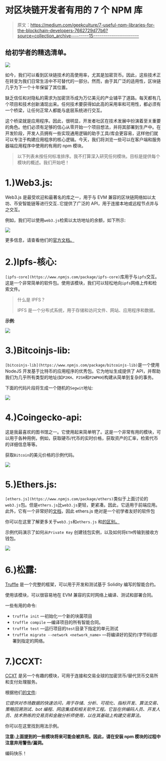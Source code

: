 # 对区块链开发者有用的 7 个 NPM 库

> 原文：<https://medium.com/geekculture/7-useful-npm-libraries-for-the-blockchain-developers-7662729d77b6?source=collection_archive---------15----------------------->

## 给初学者的精选清单。

![](img/fff633f3f51ae192032d63c9837e1fda.png)

如今，我们可以看到区块链技术的高使用率，尤其是加密货币。因此，这些技术正在转变为我们日常生活中不可替代的一部分。然而，由于其广泛的适用性，区块链几乎为下一个十年保留了其位置。

缺乏信任和对隐私的需求为加密货币成为万亿美元的产业铺平了道路。每天都有几个项目和技术创新涌现出来。任何技术要获得如此高的采用率和可用性，都必须有一个桥梁，让任何正常人都能与底层系统进行交互。

这个桥梁就是应用程序。因此，很明显，开发者社区在技术发展中扮演着至关重要的角色。他们必须有足够的信心从零开始一个项目想法，并将其部署到生产中。在开发阶段，开发人员拥有一些实现通用逻辑的助手工具/库会更容易，这样他们就可以专注于构建应用程序的核心逻辑。今天，我们将浏览一些可以在客户端和服务器端应用程序中使用的有用的 npm 模块。

> 以下列表未按任何标准排序。我不打算深入研究任何模块。目标是提供每个模块的概述。我们开始吧！

# 1.)Web3.js:

Web3.js 是最受欢迎和最著名的库之一，用于与 EVM 兼容的区块链网络如以太坊、币安智能链等进行交互..它提供了广泛的 API，用于连接本地或远程节点并与之交互。

例如，我们可以使用`web3.js`检索以太坊地址的余额，如下所示:

![](img/8cce1c98136be49b169512bc91e35cd7.png)

更多信息，请查看他们的[官方文档。](https://web3js.readthedocs.io/)

# 2.)Ipfs-核心:

`[ipfs-core](https://www.npmjs.com/package/ipfs-core)`库用于与`ipfs`交互。这是一个非常简单的软件包。使用该模块，我们可以轻松地向`ipfs`网络上传和检索文件。

> 什么是 IPFS？
> 
> IPFS 是一个分布式系统，用于存储和访问文件、网站、应用程序和数据。

**示例**:

![](img/8fcb307bfc72a2f93e7d8738bf5ca418.png)

# 3.)Bitcoinjs-lib:

`[bitcoinjs-lib](https://www.npmjs.com/package/bitcoinjs-lib)`是一个使用 NodeJS 开发基于比特币的应用程序的优秀包。它为地址生成提供了 API，并帮助我们为几乎所有类型的地址(如`P2KH`、`P2SH`和`P2WPKH`)构建从简单到复杂的事务。

下面的代码片段将生成一个随机的`Segwit`地址:

![](img/ac68916311026fb0acfe454866a9c309.png)

# 4.)Coingecko-api:

这是我最喜欢的图书馆之一。它使用起来简单明了。这是一个非常有用的模块，可以用于各种用例，例如，获取硬币/代币的实时价格，获取资产的汇率，检索代币的详细信息等等。

获取`Bitcoin`的美元价格的示例代码。

![](img/44c1d36bddb351dab5b21e6da6e8ae31.png)

# 5.)Ethers.js:

`[ethers.js](https://www.npmjs.com/package/ethers)`类似于上面讨论的`web3.js`包。但是`ethers.js`比`web3.js`更轻，更紧凑。因此，它适用于前端应用。此外，它有一个非常好的[文档](https://docs.ethers.io)，因此 ethers.js 绝对是一个初学者友好的软件包

你可以在这里了解更多关于`web3.js`和`ethers.js` 和[的区别。](/l4-media/announcing-ethers-js-a-web3-alternative-6f134fdd06f3)

示例代码演示了如何从`Private Key` 创建钱包实例，以及如何将`ETH`传输到接收方钱包。

![](img/31cd84cc1f5e1a46d745b38802244590.png)

# 6.)松露:

[Truffle](https://www.npmjs.com/package/truffle) 是一个完整的框架，可以用于开发和测试基于 Solidity 编写的智能合约。

使用该模块，可以很容易地在 EVM 兼容的实时网络上编译、测试和部署合同。

一些有用的命令:

*   `truffle init` —初始化一个新的块菌项目
*   `truffle compile` —编译项目的所有智能合同。
*   `truffle test` —运行项目的`test`目录下指定的单元测试
*   `truffle migrate --network <network_name>` —将编译好的契约(字节码)部署到指定的网络。

# 7.)CCXT:

[CCXT](https://www.npmjs.com/package/ccxt) 是另一个有趣的模块，可用于连接和交易全球的加密货币/替代货币交易所和支付处理服务。

根据他们[的文件](https://github.com/ccxt/ccxt):

*它提供对市场数据的快速访问，用于存储、分析、可视化、指标开发、算法交易、策略回溯测试、bot 编程、网店集成和相关软件工程。它旨在供编码人员、开发人员、技术熟练的交易员和金融分析师使用，以在其基础上构建交易算法。*

你可以在这里找到用法示例。

**注意:上面提到的一些模块将来可能会被弃用。因此，请在安装 npm 模块的过程中注意弃用警告/漏洞。**

编码快乐！